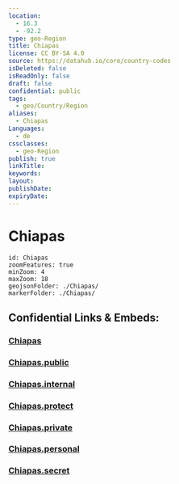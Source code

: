 ```yaml
---
location:
  - 16.3
  - -92.2
type: geo-Region
title: Chiapas
license: CC BY-SA 4.0
source: https://datahub.io/core/country-codes
isDeleted: false
isReadOnly: false
draft: false
confidential: public
tags:
  - geo/Country/Region
aliases:
  - Chiapas
Languages:
  - de
cssclasses:
  - geo-Region
publish: true
linkTitle:
keywords:
layout:
publishDate:
expiryDate:
---
```


# Chiapas

```leaflet
id: Chiapas
zoomFeatures: true 
minZoom: 4 
maxZoom: 18
geojsonFolder: ./Chiapas/
markerFolder: ./Chiapas/
```


## Confidential Links & Embeds: 

### [Chiapas](/_Standards/Earth/Continent/America~Central/Mexico/States~Mexico/Chiapas.md) 

### [Chiapas.public](/_public/Earth/Continent/America~Central/Mexico/States~Mexico/Chiapas.public.md) 

### [Chiapas.internal](/_internal/Earth/Continent/America~Central/Mexico/States~Mexico/Chiapas.internal.md) 

### [Chiapas.protect](/_protect/Earth/Continent/America~Central/Mexico/States~Mexico/Chiapas.protect.md) 

### [Chiapas.private](/_private/Earth/Continent/America~Central/Mexico/States~Mexico/Chiapas.private.md) 

### [Chiapas.personal](/_personal/Earth/Continent/America~Central/Mexico/States~Mexico/Chiapas.personal.md) 

### [Chiapas.secret](/_secret/Earth/Continent/America~Central/Mexico/States~Mexico/Chiapas.secret.md)

